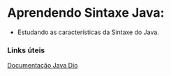 # Aprendendo Sintaxe Java:

- Estudando as características da Sintaxe do Java.
### Links úteis
[Documentação Java Dio](https://felipe-silva-aguiar.gitbook.io/dio-java/gitbook/summary)

 